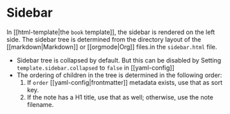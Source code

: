 # Sidebar

In [[html-template|the `book` template]], the sidebar is rendered on the left side. The sidebar tree is determined from the directory layout of the [[markdown|Markdown]] or [[orgmode|Org]] files.in the `sidebar.html` file.

- Sidebar tree is collapsed by default. But this can be disabled by Setting `template.sidebar.collapsed` to `false` in [[yaml-config]]
- The ordering of children in the tree is determined in the following order:
  1. If `order` [[yaml-config|frontmatter]] metadata exists, use that as sort key.
  2. If the note has a H1 title, use that as well; otherwise, use the note filename.